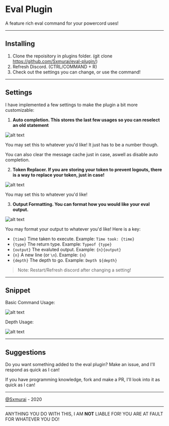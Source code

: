 # Eval Plugin

A feature rich eval command for your powercord uses!

---

## Installing

1. Clone the repoisitory in plugins folder. (git clone https://github.com/Sxmurai/eval-plugin/)
2. Refresh Discord. (CTRL/COMMAND + R)
3. Check out the settings you can change, or use the command!

---

## Settings

I have implemented a few settings to make the plugin a bit more customizable:

1. **Auto completion. This stores the last few usages so you can reselect an old statement**

![alt text](https://i.imgur.com/FomxfVx.png "Auto completion example")

You may set this to whatever you'd like! It just has to be a number though.

You can also clear the message cache just in case, aswell as disable auto completion.

2. **Token Replacer. If you are storing your token to prevent logouts, there is a way to replace your token, just in case!**

![alt text](https://i.imgur.com/fM0E061.png "Token Replacer Example")

You may set this to whatever you'd like!

3. **Output Formatting. You can format how you would like your eval output.**

![alt text](https://i.imgur.com/IUqkcbZ.png "Output Formatting Example")

You may format your output to whatever you'd like! Here is a key:

- `{time}` Time taken to execute. Example: `Time took: {time}`
- `{type}` The return type. Example: `Typeof {type}`
- `{output}` The evaluted output. Example: `{n}{output}`
- `{n}` A new line (or `\n`). Example: `{n}`
- `{depth}` The depth to go. Example: `Depth ${depth}`

> Note: Restart/Refresh discord after changing a setting!

---

## Snippet

Basic Command Usage:

![alt text](https://i.imgur.com/ZPJiiQY.gif "Example Usage")

Depth Usage:

![alt text](https://i.imgur.com/xxKqFuF.gif, "Example Usage")

---

## Suggestions

Do you want something added to the eval plugin? Make an issue, and I'll respond as quick as I can!

If you have programming knowledge, fork and make a PR, I'll look into it as quick as I can!

---

[@Sxmurai](https://github.com/Sxmurai) - 2020

---

ANYTHING YOU DO WITH THIS, I AM **NOT** LIABLE FOR! YOU ARE AT FAULT FOR WHATEVER YOU DO!
